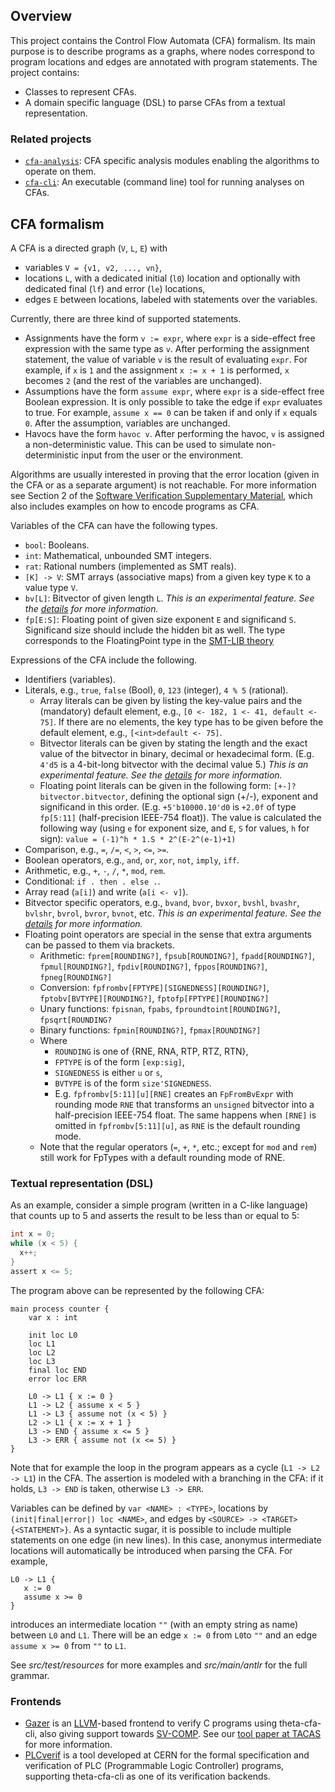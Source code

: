 ## Overview

This project contains the Control Flow Automata (CFA) formalism. Its main purpose is to describe programs as a graphs, where nodes correspond to program locations and edges are annotated with program statements.
The project contains:
* Classes to represent CFAs.
* A domain specific language (DSL) to parse CFAs from a textual representation.

### Related projects

* [`cfa-analysis`](../cfa-analysis/README.md): CFA specific analysis modules enabling the algorithms to operate on them.
* [`cfa-cli`](../cfa-cli/README.md): An executable (command line) tool for running analyses on CFAs.

## CFA formalism

A CFA is a directed graph (`V`, `L`, `E`) with

* variables `V = {v1, v2, ..., vn}`,
* locations `L`, with a dedicated initial (`l0`) location and optionally with dedicated final (`lf`) and error (`le`) locations,
* edges `E` between locations, labeled with statements over the variables.

Currently, there are three kind of supported statements.
* Assignments have the form `v := expr`, where `expr` is a side-effect free expression with the same type as `v`.
After performing the assignment statement, the value of variable `v` is the result of evaluating `expr`.
For example, if `x` is `1` and the assignment `x := x + 1` is performed, `x` becomes `2` (and the rest of the variables are unchanged).
* Assumptions have the form `assume expr`, where `expr` is a side-effect free Boolean expression.
It is only possible to take the edge if `expr` evaluates to true.
For example, `assume x == 0` can be taken if and only if `x` equals `0`.
After the assumption, variables are unchanged.
* Havocs have the form `havoc v`.
After performing the havoc, `v` is assigned a non-deterministic value.
This can be used to simulate non-deterministic input from the user or the environment.

Algorithms are usually interested in proving that the error location (given in the CFA or as a separate argument) is not reachable.
For more information see Section 2 of the [Software Verification Supplementary Material](https://ftsrg.mit.bme.hu/software-verification-notes/software-verification.pdf), which also includes examples on how to encode programs as CFA.

Variables of the CFA can have the following types.
* `bool`: Booleans.
* `int`: Mathematical, unbounded SMT integers.
* `rat`: Rational numbers (implemented as SMT reals).
* `[K] -> V`: SMT arrays (associative maps) from a given key type `K` to a value type `V`.
* `bv[L]`: Bitvector of given length `L`. _This is an experimental feature. See the [details](doc/bitvectors.md) for more information._
* `fp[E:S]`: Floating point of given size exponent `E` and significand `S`. Significand size should include the hidden bit as well. The type corresponds to the FloatingPoint type in the [SMT-LIB theory](https://smtlib.cs.uiowa.edu/theories-FloatingPoint.shtml)

Expressions of the CFA include the following.
* Identifiers (variables).
* Literals, e.g., `true`, `false` (Bool), `0`, `123` (integer), `4 % 5` (rational).
  * Array literals can be given by listing the key-value pairs and the (mandatory) default element, e.g., `[0 <- 182, 1 <- 41, default <- 75]`. If there are no elements, the key type has to be given before the default element, e.g., `[<int>default <- 75]`.
  * Bitvector literals can be given by stating the length and the exact value of the bitvector in binary, decimal or hexadecimal form. (E.g. `4'd5` is a 4-bit-long bitvector with the decimal value 5.) _This is an experimental feature. See the [details](doc/bitvectors.md) for more information._
  * Floating point literals can be given in the following form: `[+-]?bitvector.bitvector`, defining the optional sign (+/-), exponent and significand in this order. (E.g. `+5'b10000.10'd0` is `+2.0f` of type `fp[5:11]` (half-precision IEEE-754 float)). The value is calculated the following way (using `e` for exponent size, and `E`, `S` for values, `h` for sign): `value = (-1)^h * 1.S * 2^(E-2^(e-1)+1)`
* Comparison, e.g., `=`, `/=`, `<`, `>`, `<=`, `>=`.
* Boolean operators, e.g., `and`, `or`, `xor`, `not`, `imply`, `iff`.
* Arithmetic, e.g., `+`, `-`, `/`, `*`, `mod`, `rem`.
* Conditional: `if . then . else .`.
* Array read (`a[i]`) and write (`a[i <- v]`).
* Bitvector specific operators, e.g., `bvand`, `bvor`, `bvxor`, `bvshl`, `bvashr`, `bvlshr`, `bvrol`, `bvror`, `bvnot`, etc. _This is an experimental feature. See the [details](doc/bitvectors.md) for more information._
* Floating point operators are special in the sense that extra arguments can be passed to them via brackets.
  * Arithmetic: `fprem[ROUNDING?]`, `fpsub[ROUNDING?]`, `fpadd[ROUNDING?]`, `fpmul[ROUNDING?]`, `fpdiv[ROUNDING?]`, `fppos[ROUNDING?]`, `fpneg[ROUNDING?]`
  * Conversion: `fpfrombv[FPTYPE][SIGNEDNESS][ROUNDING?]`, `fptobv[BVTYPE][ROUNDING?]`, `fptofp[FPTYPE][ROUNDING?]`
  * Unary functions: `fpisnan`, `fpabs`, `fproundtoint[ROUNDING?]`, `fpsqrt[ROUNDING?`
  * Binary functions: `fpmin[ROUNDING?]`, `fpmax[ROUNDING?]`
  * Where 
    * `ROUNDING` is one of {RNE, RNA, RTP, RTZ, RTN},
    * `FPTYPE` is of the form `[exp:sig]`,
    * `SIGNEDNESS` is either `u` or `s`,
    * `BVTYPE` is of the form `size'SIGNEDNESS`.
    * E.g. `fpfrombv[5:11][u][RNE]` creates an `FpFromBvExpr` with rounding mode `RNE` that transforms an `unsigned` bitvector into a half-precision IEEE-754 float. The same happens when `[RNE]` is omitted in `fpfrombv[5:11][u]`, as `RNE` is the default rounding mode.  
  * Note that the regular operators (`=`, `+`, `*`, etc.; except for `mod` and `rem`) still work for FpTypes with a default rounding mode of RNE.

### Textual representation (DSL)

As an example, consider a simple program (written in a C-like language) that counts up to 5 and asserts the result to be less than or equal to 5:
```c
int x = 0;
while (x < 5) {
  x++;
}
assert x <= 5;
```

The program above can be represented by the following CFA:
```
main process counter {
    var x : int

    init loc L0
    loc L1
    loc L2
    loc L3
    final loc END
    error loc ERR

    L0 -> L1 { x := 0 }
    L1 -> L2 { assume x < 5 }
    L1 -> L3 { assume not (x < 5) }
    L2 -> L1 { x := x + 1 }
    L3 -> END { assume x <= 5 }
    L3 -> ERR { assume not (x <= 5) }
}
```
Note that for example the loop in the program appears as a cycle (`L1 -> L2 -> L1`) in the CFA.
The assertion is modeled with a branching in the CFA: if it holds, `L3 -> END` is taken, otherwise `L3 -> ERR`.

Variables can be defined by `var <NAME> : <TYPE>`, locations by `(init|final|error|) loc <NAME>`, and edges by `<SOURCE> -> <TARGET> {<STATEMENT>}`.
As a syntactic sugar, it is possible to include multiple statements on one edge (in new lines).
In this case, anonymus intermediate locations will automatically be introduced when parsing the CFA.
For example,
```
L0 -> L1 {
   x := 0
   assume x >= 0
}
```
introduces an intermediate location `""` (with an empty string as name) between `L0` and `L1`.
There will be an edge `x := 0` from `L0`to `""` and an edge `assume x >= 0` from `""` to `L1`.

See _src/test/resources_ for more examples and _src/main/antlr_ for the full grammar.

### Frontends

* [Gazer](https://github.com/ftsrg/gazer) is an [LLVM](https://llvm.org/)-based frontend to verify C programs using theta-cfa-cli, also giving support towards [SV-COMP](https://sv-comp.sosy-lab.org/2021/). See our [tool paper at TACAS](https://ftsrg.mit.bme.hu/theta/publications/tacas2021.pdf) for more information.
* [PLCverif](https://cern.ch/plcverif) is a tool developed at CERN for the formal specification and verification of PLC (Programmable Logic Controller) programs, supporting theta-cfa-cli as one of its verification backends.
